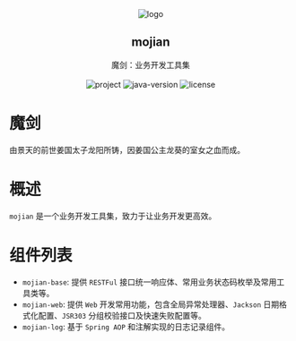 <div align="center">
    <img src="https://cdn.lilu.org.cn/sunchaser-logo.png" alt="logo" />
    <h2 align="center">mojian</h2>
    <div align="center">
        魔剑：业务开发工具集
        <br /><br />
        <img src="https://img.shields.io/circleci/project/github/badges/shields/master?color=%231ab1ad&label=master" alt="project" />
        <img src="https://img.shields.io/badge/JDK-8.0+-0e83c" alt="java-version" />
        <img src="https://img.shields.io/github/license/llnancy/mojian?color=FF5531" alt="license" />
    </div>
</div>

# 魔剑

由景天的前世姜国太子龙阳所铸，因姜国公主龙葵的室女之血而成。

# 概述

`mojian` 是一个业务开发工具集，致力于让业务开发更高效。

# 组件列表

- `mojian-base`: 提供 `RESTFul` 接口统一响应体、常用业务状态码枚举及常用工具类等。
- `mojian-web`: 提供 `Web` 开发常用功能，包含全局异常处理器、`Jackson` 日期格式化配置、`JSR303` 分组校验接口及快速失败配置等。
- `mojian-log`: 基于 `Spring AOP` 和注解实现的日志记录组件。
